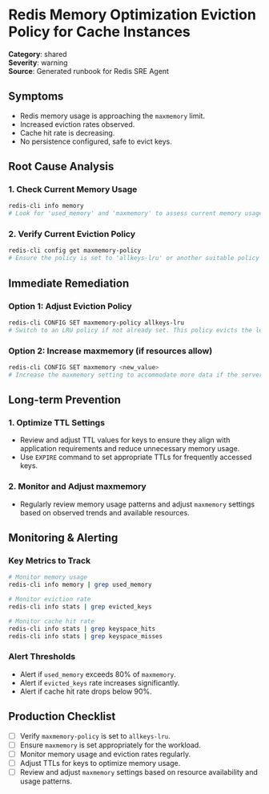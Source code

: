 # Redis Memory Optimization Eviction Policy for Cache Instances

**Category**: shared  
**Severity**: warning  
**Source**: Generated runbook for Redis SRE Agent

## Symptoms
- Redis memory usage is approaching the `maxmemory` limit.
- Increased eviction rates observed.
- Cache hit rate is decreasing.
- No persistence configured, safe to evict keys.

## Root Cause Analysis

### 1. Check Current Memory Usage
```bash
redis-cli info memory
# Look for 'used_memory' and 'maxmemory' to assess current memory usage.
```

### 2. Verify Current Eviction Policy
```bash
redis-cli config get maxmemory-policy
# Ensure the policy is set to 'allkeys-lru' or another suitable policy for cache instances.
```

## Immediate Remediation

### Option 1: Adjust Eviction Policy
```bash
redis-cli CONFIG SET maxmemory-policy allkeys-lru
# Switch to an LRU policy if not already set. This policy evicts the least recently used keys first, optimizing for cache use cases.
```

### Option 2: Increase maxmemory (if resources allow)
```bash
redis-cli CONFIG SET maxmemory <new_value>
# Increase the maxmemory setting to accommodate more data if the server has available resources.
```

## Long-term Prevention

### 1. Optimize TTL Settings
- Review and adjust TTL values for keys to ensure they align with application requirements and reduce unnecessary memory usage.
- Use `EXPIRE` command to set appropriate TTLs for frequently accessed keys.

### 2. Monitor and Adjust maxmemory
- Regularly review memory usage patterns and adjust `maxmemory` settings based on observed trends and available resources.

## Monitoring & Alerting

### Key Metrics to Track
```bash
# Monitor memory usage
redis-cli info memory | grep used_memory

# Monitor eviction rate
redis-cli info stats | grep evicted_keys

# Monitor cache hit rate
redis-cli info stats | grep keyspace_hits
redis-cli info stats | grep keyspace_misses
```

### Alert Thresholds
- Alert if `used_memory` exceeds 80% of `maxmemory`.
- Alert if `evicted_keys` rate increases significantly.
- Alert if cache hit rate drops below 90%.

## Production Checklist
- [ ] Verify `maxmemory-policy` is set to `allkeys-lru`.
- [ ] Ensure `maxmemory` is set appropriately for the workload.
- [ ] Monitor memory usage and eviction rates regularly.
- [ ] Adjust TTLs for keys to optimize memory usage.
- [ ] Review and adjust `maxmemory` settings based on resource availability and usage patterns.